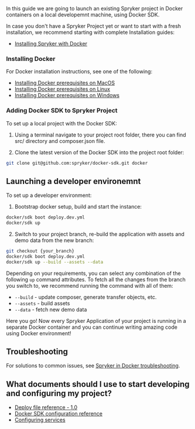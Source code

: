 In this guide we are going to launch an existing Spryker project in Docker containers on a local developemnt machine,
using Docker SDK.

In case you don't have a Spryker Project yet or want to start with a fresh installation, 
we recommend starting with complete Installation guides:
* [Installing Spryker with Docker](https://documentation.spryker.com/docs/installing-spryker-with-docker)


### Installing Docker

For Docker installation instructions, see one of the following:
* [Installing Docker prerequisites on MacOS](https://documentation.spryker.com/docs/installing-docker-prerequisites-on-macos)
* [Installing Docker prerequisites on Linux](https://documentation.spryker.com/docs/installing-docker-prerequisites-on-linux)
* [Installing Docker prerequisites on Windows](https://documentation.spryker.com/docs/installing-docker-prerequisites-on-windows)

### Adding Docker SDK to Spryker Project

To set up a local project with the Docker SDK:

1. Using a terminal navigate to your project root folder, there you can find src/ directory and composer.json file.

2. Clone the latest version of the Docker SDK into the project root folder:

```bash
git clone git@github.com:spryker/docker-sdk.git docker
```


## Launching a developer environemnt

To set up a developer environment:

1. Bootstrap docker setup, build and start the instance:

```bash
docker/sdk boot deploy.dev.yml
docker/sdk up
```

2. Switch to your project branch, re-build the application with assets and demo data from the new branch:

```bash
git checkout {your_branch}
docker/sdk boot deploy.dev.yml
docker/sdk up --build --assets --data
```

Depending on your requirements, you can select any combination of the following `up` command attributes. To fetch all the changes from the branch you switch to, we recommend running the command with all of them:
- `--build` - update composer, generate transfer objects, etc.
- `--assets` - build assets
- `--data` - fetch new demo data

Here you go! Now every Spryker Application of your project is running in a separate Docker container and
you can continue writing amazing code using Docker environment!

## Troubleshooting

For solutions to common issues, see [Spryker in Docker troubleshooting](https://documentation.spryker.com/docs/spryker-in-docker-troubleshooting).


## What documents should I use to start developing and configuring my project?

* [Deploy file reference - 1.0](https://documentation.spryker.com/docs/deploy-file-reference-10)
* [Docker SDK configuration reference](https://documentation.spryker.com/docs/docker-sdk-configuration-reference)
* [Configuring services](https://documentation.spryker.com/docs/configuring-services)
